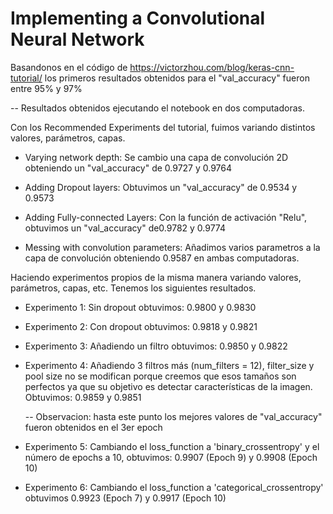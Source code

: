 # Implementing a Convolutional Neural Network

Basandonos en el código de https://victorzhou.com/blog/keras-cnn-tutorial/ los primeros resultados obtenidos para el "val_accuracy" fueron entre 95% y 97%

 -- Resultados obtenidos ejecutando el notebook en dos computadoras.

Con los Recommended Experiments del tutorial, fuimos variando distintos valores, parámetros, capas.

- Varying network depth: Se cambio una capa de convolución 2D obteniendo un "val_accuracy" de 0.9727 y 0.9764
  
- Adding Dropout layers: Obtuvimos un "val_accuracy" de 0.9534 y 0.9573

- Adding Fully-connected Layers: Con la función de activación "Relu", obtuvimos un "val_accuracy" de0.9782 y 0.9774

- Messing with convolution parameters: Añadimos varios parametros a la capa de convolución obteniendo 0.9587 en ambas computadoras.

Haciendo experimentos propios de la misma manera variando valores, parámetros, capas, etc. Tenemos los siguientes resultados.

- Experimento 1: Sin dropout obtuvimos: 0.9800 y 0.9830
- Experimento 2: Con dropout obtuvimos: 0.9818 y 0.9821
- Experimento 3: Añadiendo un filtro obtuvimos: 0.9850 y 0.9822
- Experimento 4: Añadiendo 3 filtros más (num_filters = 12), filter_size y pool size no se modifican porque creemos que esos tamaños son perfectos ya que su objetivo es detectar características de la imagen. Obtuvimos: 0.9859 y 0.9851

  -- Observacion: hasta este punto los mejores valores de "val_accuracy" fueron obtenidos en el 3er epoch

- Experimento 5: Cambiando el loss_function a 'binary_crossentropy' y el número de epochs a 10, obtuvimos: 0.9907 (Epoch 9) y 0.9908 (Epoch 10)
- Experimento 6: Cambiando el loss_function a 'categorical_crossentropy' obtuvimos 0.9923 (Epoch 7) y 0.9917 (Epoch 10)
